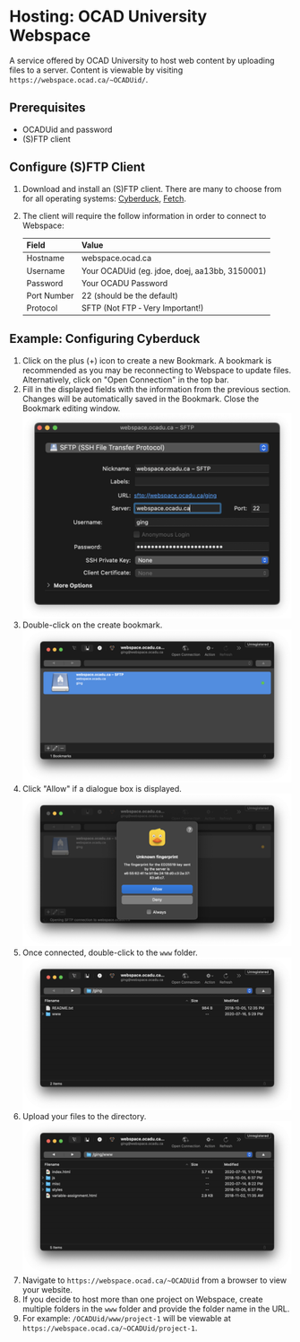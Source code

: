 # Hosting: OCAD University Webspace

A service offered by OCAD University to host web content by uploading files to a server. Content is viewable by visiting `https://webspace.ocad.ca/~OCADUid/`.

## Prerequisites
- OCADUid and password
- (S)FTP client

## Configure (S)FTP Client
1. Download and install an (S)FTP client. There are many to choose from for all operating systems: [Cyberduck](https://cyberduck.io/), [Fetch](https://fetchsoftworks.com/).
1. The client will require the follow information in order to connect to Webspace:

    | Field | Value |
    |---|---|
    | Hostname | webspace.ocad.ca |
    | Username | Your OCADUid (eg. jdoe, doej, aa13bb, 3150001) |
    | Password | Your OCADU Password |
    | Port Number | 22 (should be the default) |
    | Protocol | SFTP (Not FTP ‐ Very Important!) |


## Example: Configuring Cyberduck
1. Click on the plus (+) icon to create a new Bookmark. A bookmark is recommended as you may be reconnecting to Webspace to update files.  Alternatively, click on "Open Connection" in the top bar.
1. Fill in the displayed fields with the information from the previous section. Changes will be automatically saved in the Bookmark. Close the Bookmark editing window.
![Cyberduck edit bookmark](./media/1.png)
1. Double-click on the create bookmark.
![Cyberduck bookmarks](./media/2.png)
1. Click "Allow" if a dialogue box is displayed.
![Cyberduck alert](./media/3.png)
1. Once connected, double-click to the `www` folder.
![Cyberduck browsing webspace directory](./media/4.png)
1. Upload your files to the directory.
![Cyberduck with uploaded content to webspace directory](./media/5.png)
1. Navigate to `https://webspace.ocad.ca/~OCADUid` from a browser to view your website.
1. If you decide to host more than one project on Webspace, create multiple folders in the `www` folder and provide the folder name in the URL.
1. For example: `/OCADUid/www/project-1` will be viewable at `https://webspace.ocad.ca/~OCADUid/project-1`.